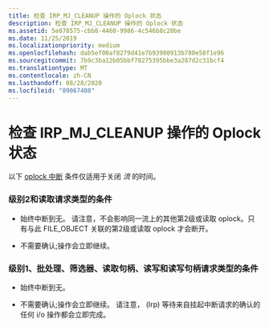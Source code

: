 ```yaml
---
title: 检查 IRP_MJ_CLEANUP 操作的 Oplock 状态
description: 检查 IRP_MJ_CLEANUP 操作的 Oplock 状态
ms.assetid: 5e078575-cbb8-4460-9986-4c546b8c20be
ms.date: 11/25/2019
ms.localizationpriority: medium
ms.openlocfilehash: dab5ef00af8279d41e7b93980913b780e58f1e96
ms.sourcegitcommit: 7b9c3ba12b05bbf78275395bbe3a287d2c31bcf4
ms.translationtype: MT
ms.contentlocale: zh-CN
ms.lasthandoff: 08/28/2020
ms.locfileid: "89067408"
---
```

# <a name="checking-the-oplock-state-of-an-irp_mj_cleanup-operation"></a>检查 IRP_MJ_CLEANUP 操作的 Oplock 状态

以下 [oplock 中断](./breaking-oplocks.md) 条件仅适用于关闭 *流* 的时间。

### <a name="conditions-for-level-2-and-read-request-types"></a>级别2和读取请求类型的条件

- 始终中断到无。 请注意，不会影响同一流上的其他第2级或读取 oplock。只有与此 FILE_OBJECT 关联的第2级或读取 oplock 才会断开。

- 不需要确认;操作会立即继续。

### <a name="conditions-for-level-1-batch-filter-read-handle-read-write-and-read-write-handle-request-types"></a>级别1、批处理、筛选器、读取句柄、读写和读写句柄请求类型的条件

- 始终中断到无。

- 不需要确认;操作会立即继续。 请注意， (Irp) 等待来自挂起中断请求的确认的任何 i/o 操作都会立即完成。